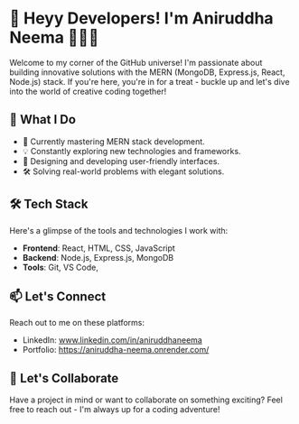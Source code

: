 # 👋 Heyy Developers! I'm Aniruddha Neema 🧑🏻‍💻

Welcome to my corner of the GitHub universe! I'm passionate about building innovative solutions with the MERN (MongoDB, Express.js, React, Node.js) stack. If you're here, you're in for a treat - buckle up and let's dive into the world of creative coding together!

## 🚀 What I Do

- 🌱 Currently mastering MERN stack development.
- 💡 Constantly exploring new technologies and frameworks.
- 🎨 Designing and developing user-friendly interfaces.
- 🛠️ Solving real-world problems with elegant solutions.

## 🛠️ Tech Stack

Here's a glimpse of the tools and technologies I work with:

- **Frontend**: React, HTML, CSS, JavaScript
- **Backend**: Node.js, Express.js, MongoDB
- **Tools**: Git, VS Code, 

## 📫 Let's Connect

Reach out to me on these platforms:

- LinkedIn: www.linkedin.com/in/aniruddhaneema
- Portfolio: https://aniruddha-neema.onrender.com/

## 🎨 Let's Collaborate

Have a project in mind or want to collaborate on something exciting? Feel free to reach out - I'm always up for a coding adventure!




<!--
**Ani1702/Ani1702** is a ✨ _special_ ✨ repository because its `README.md` (this file) appears on your GitHub profile.

Here are some ideas to get you started:

- 🔭 I’m currently working on ...
- 🌱 I’m currently learning ...
- 👯 I’m looking to collaborate on ...
- 🤔 I’m looking for help with ...
- 💬 Ask me about ...
- 📫 How to reach me: ...
- 😄 Pronouns: ...
- ⚡ Fun fact: ...
-->

